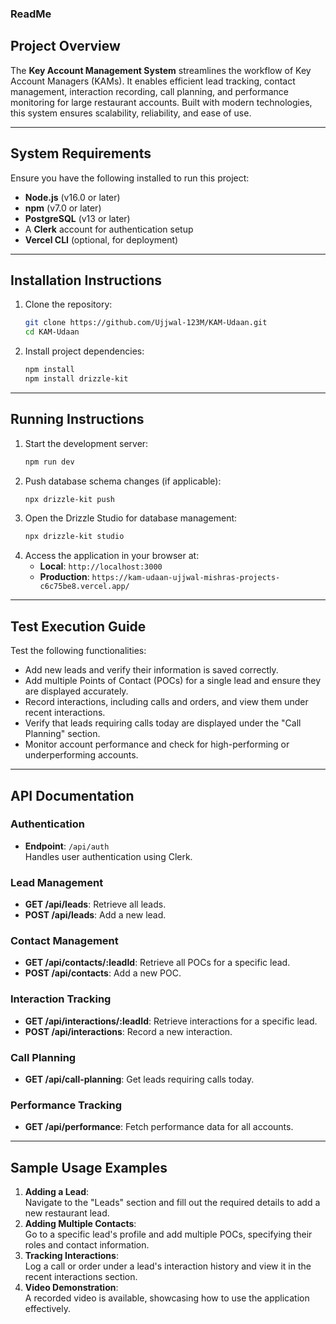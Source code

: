 ### ReadMe

## Project Overview

The **Key Account Management System** streamlines the workflow of Key Account Managers (KAMs). It enables efficient lead tracking, contact management, interaction recording, call planning, and performance monitoring for large restaurant accounts. Built with modern technologies, this system ensures scalability, reliability, and ease of use.

---

## System Requirements

Ensure you have the following installed to run this project:

- **Node.js** (v16.0 or later)
- **npm** (v7.0 or later)
- **PostgreSQL** (v13 or later)
- A **Clerk** account for authentication setup
- **Vercel CLI** (optional, for deployment)

---

## Installation Instructions

1. Clone the repository:
   ```bash
   git clone https://github.com/Ujjwal-123M/KAM-Udaan.git
   cd KAM-Udaan
   ```
2. Install project dependencies:
   ```bash
   npm install
   npm install drizzle-kit
   ```

---

## Running Instructions

1. Start the development server:
   ```bash
   npm run dev
   ```
2. Push database schema changes (if applicable):
   ```bash
   npx drizzle-kit push
   ```
3. Open the Drizzle Studio for database management:
   ```bash
   npx drizzle-kit studio
   ```
4. Access the application in your browser at:
   - **Local**: `http://localhost:3000`
   - **Production**: `https://kam-udaan-ujjwal-mishras-projects-c6c75be8.vercel.app/`

---

## Test Execution Guide

Test the following functionalities:

- Add new leads and verify their information is saved correctly.
- Add multiple Points of Contact (POCs) for a single lead and ensure they are displayed accurately.
- Record interactions, including calls and orders, and view them under recent interactions.
- Verify that leads requiring calls today are displayed under the "Call Planning" section.
- Monitor account performance and check for high-performing or underperforming accounts.

---

## API Documentation

### Authentication

- **Endpoint**: `/api/auth`  
  Handles user authentication using Clerk.

### Lead Management

- **GET /api/leads**: Retrieve all leads.
- **POST /api/leads**: Add a new lead.

### Contact Management

- **GET /api/contacts/:leadId**: Retrieve all POCs for a specific lead.
- **POST /api/contacts**: Add a new POC.

### Interaction Tracking

- **GET /api/interactions/:leadId**: Retrieve interactions for a specific lead.
- **POST /api/interactions**: Record a new interaction.

### Call Planning

- **GET /api/call-planning**: Get leads requiring calls today.

### Performance Tracking

- **GET /api/performance**: Fetch performance data for all accounts.

---

## Sample Usage Examples

1. **Adding a Lead**:  
   Navigate to the "Leads" section and fill out the required details to add a new restaurant lead.
2. **Adding Multiple Contacts**:  
   Go to a specific lead's profile and add multiple POCs, specifying their roles and contact information.
3. **Tracking Interactions**:  
   Log a call or order under a lead's interaction history and view it in the recent interactions section.
4. **Video Demonstration**:  
   A recorded video is available, showcasing how to use the application effectively.
